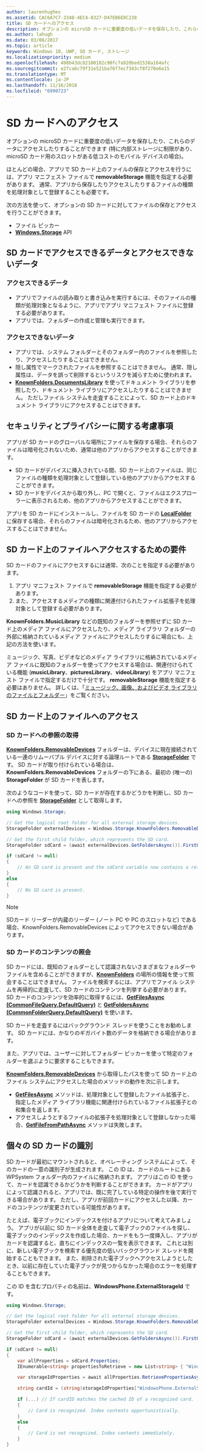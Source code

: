 ```yaml
---
author: laurenhughes
ms.assetid: CAC6A7C7-3348-4EC4-8327-D47EB6E0C238
title: SD カードへのアクセス
description: オプションの microSD カードに重要度の低いデータを保存したり、これらのデータにアクセスしたりすることができます (特に内部ストレージに制限がある低コストのモバイル デバイスの場合)。
ms.author: lahugh
ms.date: 03/08/2017
ms.topic: article
keywords: Windows 10, UWP, SD カード, ストレージ
ms.localizationpriority: medium
ms.openlocfilehash: 498b43dc82100102c90fc7a920bed1538a164afc
ms.sourcegitcommit: e2fca6c79f31e521ba76f7ecf343cf8f278e6a15
ms.translationtype: MT
ms.contentlocale: ja-JP
ms.lasthandoff: 11/16/2018
ms.locfileid: "6990723"
---
```

# <a name="access-the-sd-card"></a>SD カードへのアクセス



オプションの microSD カードに重要度の低いデータを保存したり、これらのデータにアクセスしたりすることができます (特に内部ストレージに制限があり、microSD カード用のスロットがある低コストのモバイル デバイスの場合)。

ほとんどの場合、アプリで SD カード上のファイルの保存とアクセスを行うには、アプリ マニフェスト ファイルで **removableStorage** 機能を指定する必要があります。 通常、アプリから保存したりアクセスしたりするファイルの種類を処理対象として登録することも必要です。

次の方法を使って、オプションの SD カードに対してファイルの保存とアクセスを行うことができます。
- ファイル ピッカー
- [**Windows.Storage**](https://msdn.microsoft.com/library/windows/apps/br227346) API

## <a name="what-you-can-and-cant-access-on-the-sd-card"></a>SD カードでアクセスできるデータとアクセスできないデータ

### <a name="what-you-can-access"></a>アクセスできるデータ

- アプリでファイルの読み取りと書き込みを実行するには、そのファイルの種類が処理対象となるように、アプリでアプリ マニフェスト ファイルに登録する必要があります。
- アプリでは、フォルダーの作成と管理も実行できます。

### <a name="what-you-cant-access"></a>アクセスできないデータ

- アプリでは、システム フォルダーとそのフォルダー内のファイルを参照したり、アクセスしたりすることはできません。
- 隠し属性でマークされたファイルを参照することはできません。 通常、隠し属性は、データを誤って削除するというリスクを減らすために使われます。
- [**KnownFolders.DocumentsLibrary**](https://msdn.microsoft.com/library/windows/apps/br227152) を使ってドキュメント ライブラリを参照したり、ドキュメント ライブラリにアクセスしたりすることはできません。 ただしファイル システムを走査することによって、SD カード上のドキュメント ライブラリにアクセスすることはできます。

## <a name="security-and-privacy-considerations"></a>セキュリティとプライバシーに関する考慮事項

アプリが SD カードのグローバルな場所にファイルを保存する場合、それらのファイルは暗号化されないため、通常は他のアプリからアクセスすることができます。

- SD カードがデバイスに挿入されている間、SD カード上のファイルは、同じファイルの種類を処理対象として登録している他のアプリからアクセスすることができます。
- SD カードをデバイスから取り外し、PC で開くと、ファイルはエクスプローラーに表示されるため、他のアプリからアクセスすることができます。

アプリを SD カードにインストールし、ファイルを SD カードの [**LocalFolder**](https://msdn.microsoft.com/library/windows/apps/br241621) に保存する場合、それらのファイルは暗号化されるため、他のアプリからアクセスすることはできません。

## <a name="requirements-for-accessing-files-on-the-sd-card"></a>SD カード上のファイルへアクセスするための要件

SD カードのファイルにアクセスするには通常、次のことを指定する必要があります。

1.  アプリ マニフェスト ファイルで **removableStorage** 機能を指定する必要があります。
2.  また、アクセスするメディアの種類に関連付けられたファイル拡張子を処理対象として登録する必要があります。

**KnownFolders.MusicLibrary** などの既知のフォルダーを参照せずに SD カード上のメディア ファイルにアクセスしたり、メディア ライブラリ フォルダーの外部に格納されているメディア ファイルにアクセスしたりするに場合にも、上記の方法を使います。

ミュージック、写真、ビデオなどのメディア ライブラリに格納されているメディア ファイルに既知のフォルダーを使ってアクセスする場合は、関連付けられている機能 (**musicLibrary**、**picturesLibrary**、**videoLibrary**) をアプリ マニフェスト ファイルで指定するだけで十分です。 **removableStorage** 機能を指定する必要はありません。 詳しくは、「[ミュージック、画像、およびビデオ ライブラリのファイルとフォルダー](quickstart-managing-folders-in-the-music-pictures-and-videos-libraries.md)」をご覧ください。

## <a name="accessing-files-on-the-sd-card"></a>SD カード上のファイルへのアクセス

### <a name="getting-a-reference-to-the-sd-card"></a>SD カードへの参照の取得

[**KnownFolders.RemovableDevices**](https://msdn.microsoft.com/library/windows/apps/br227158) フォルダーは、デバイスに現在接続されている一連のリムーバブル デバイスに対する論理ルートである [**StorageFolder**](https://msdn.microsoft.com/library/windows/apps/br227230) です。 SD カードが取り付けられている場合は、**KnownFolders.RemovableDevices** フォルダーの下にある、最初の (唯一の) **StorageFolder** が SD カードを表します。

次のようなコードを使って、SD カードが存在するかどうかを判断し、SD カードへの参照を [**StorageFolder**](https://msdn.microsoft.com/library/windows/apps/br227230) として取得します。

```csharp
using Windows.Storage;

// Get the logical root folder for all external storage devices.
StorageFolder externalDevices = Windows.Storage.KnownFolders.RemovableDevices;

// Get the first child folder, which represents the SD card.
StorageFolder sdCard = (await externalDevices.GetFoldersAsync()).FirstOrDefault();

if (sdCard != null)
{
    // An SD card is present and the sdCard variable now contains a reference to it.
}
else
{
    // No SD card is present.
}
```

> [!NOTE]
> SDカード リーダーが内蔵のリーダー (ノート PC や PC のスロットなど) である場合、KnownFolders.RemovableDevices によってアクセスできない場合があります。

### <a name="querying-the-contents-of-the-sd-card"></a>SD カードのコンテンツの照会

SD カードには、既知のフォルダーとして認識されないさまざまなフォルダーやファイルを含めることができますが、[**KnownFolders**](https://msdn.microsoft.com/library/windows/apps/br227151) の場所の情報を使って照会することはできません。 ファイルを検索するには、アプリでファイル システムを再帰的に走査して、SD カードのコンテンツを列挙する必要があります。 SD カードのコンテンツを効率的に取得するには、[**GetFilesAsync (CommonFileQuery.DefaultQuery)**](https://msdn.microsoft.com/library/windows/apps/br227274) と [**GetFoldersAsync (CommonFolderQuery.DefaultQuery)**](https://msdn.microsoft.com/library/windows/apps/br227281) を使います。

SD カードを走査するにはバックグラウンド スレッドを使うことをお勧めします。 SD カードには、かなりのギガバイト数のデータを格納できる場合があります。

また、アプリでは、ユーザーに対してフォルダー ピッカーを使って特定のフォルダーを選ぶように要求することもできます。

[**KnownFolders.RemovableDevices**](https://msdn.microsoft.com/library/windows/apps/br227158) から取得したパスを使って SD カード上のファイル システムにアクセスした場合のメソッドの動作を次に示します。

-   [**GetFilesAsync**](https://msdn.microsoft.com/library/windows/apps/br227273) メソッドは、処理対象として登録したファイル拡張子と、指定したメディア ライブラリ機能に関連付けられているファイル拡張子との和集合を返します。
-   アクセスしようとするファイルの拡張子を処理対象として登録しなかった場合、[**GetFileFromPathAsync**](https://msdn.microsoft.com/library/windows/apps/br227206) メソッドは失敗します。

## <a name="identifying-the-individual-sd-card"></a>個々の SD カードの識別

SD カードが最初にマウントされると、オペレーティング システムによって、そのカードの一意の識別子が生成されます。 この ID は、カードのルートにある WPSystem フォルダー内のファイルに格納されます。 アプリはこの ID を使って、カードを認識できるかどうかを判断することができます。 カードがアプリによって認識されると、アプリでは、既に完了している特定の操作を後で実行できる場合があります。 ただし、アプリが前回カードにアクセスした以降、カードのコンテンツが変更されている可能性があります。

たとえば、電子ブックにインデックスを付けるアプリについて考えてみましょう。 アプリが以前に SD カード全体を走査して電子ブックのファイルを探し、電子ブックのインデックスを作成した場合、カードをもう一度挿入し、アプリがカードを認識すると、直ちにインデックスの一覧を表示できます。 これとは別に、新しい電子ブックを検索する優先度の低いバックグラウンド スレッドを開始することもできます。 また、削除された電子ブックへアクセスしようとしたとき、以前に存在していた電子ブックが見つからなかった場合のエラーを処理することもできます。

この ID を含むプロパティの名前は、**WindowsPhone.ExternalStorageId** です。

```csharp
using Windows.Storage;

// Get the logical root folder for all external storage devices.
StorageFolder externalDevices = Windows.Storage.KnownFolders.RemovableDevices;

// Get the first child folder, which represents the SD card.
StorageFolder sdCard = (await externalDevices.GetFoldersAsync()).FirstOrDefault();

if (sdCard != null)
{
    var allProperties = sdCard.Properties;
    IEnumerable<string> propertiesToRetrieve = new List<string> { "WindowsPhone.ExternalStorageId" };

    var storageIdProperties = await allProperties.RetrievePropertiesAsync(propertiesToRetrieve);

    string cardId = (string)storageIdProperties["WindowsPhone.ExternalStorageId"];

    if (...) // If cardID matches the cached ID of a recognized card.
    {
        // Card is recognized. Index contents opportunistically.
    }
    else
    {
        // Card is not recognized. Index contents immediately.
    }
}
```

 

 
